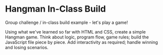 # Hangman In-Class Build
Group challenge / in-class build example - let's play a game!

Using what we've learned so far with HTML and CSS, create a simple Hangman game. Think about logic, program flow, game rules; build the JavaScript file piece by piece. Add interactivity as required; handle winning and losing scenarios.

